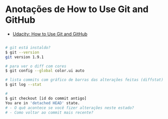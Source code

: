 # Anotações de How to Use Git and GitHub

- [Udacity: How to Use Git and GitHub](https://www.udacity.com/course/how-to-use-git-and-github--ud775)

```bash

# git está instaldo?
$ git --version
git version 1.9.1

# para ver o diff com cores
$ git config --global color.ui auto

# lista commits com gráfico de barras das alterações feitas (diffstat) 
$ git log --stat

# 
$ git checkout [id do commit antigo]
You are in 'detached HEAD' state.
# - O quê acontece se você fizer alterações neste estado?
# - Como voltar ao commit mais recente?
```
